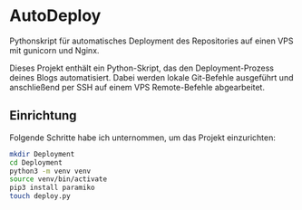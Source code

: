 # AutoDeploy
Pythonskript für automatisches Deployment des Repositories auf einen VPS mit gunicorn und Nginx.

Dieses Projekt enthält ein Python-Skript, das den Deployment-Prozess deines Blogs automatisiert. Dabei werden lokale Git-Befehle ausgeführt und anschließend per SSH auf einem VPS Remote-Befehle abgearbeitet.

## Einrichtung

Folgende Schritte habe ich unternommen, um das Projekt einzurichten:

```bash
mkdir Deployment
cd Deployment
python3 -m venv venv
source venv/bin/activate
pip3 install paramiko
touch deploy.py
```
